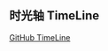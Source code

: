 时光轴 TimeLine
--------

[GitHub TimeLine](https://github.com/search?l=JavaScript&o=desc&q=timeline&ref=searchresults&s=stars&type=Repositories&utf8=%E2%9C%93)